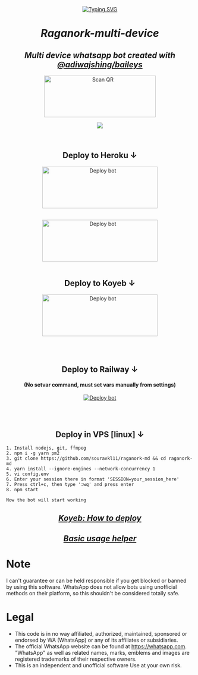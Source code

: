 <div align="center">
<a href="https://git.io/typing-svg"><img src="https://readme-typing-svg.demolab.com?font=Black+Ops+One&size=50&pause=1000&color=1BAFBAFF&center=true&width=910&height=100&lines=LONG LIVE+🕊️GK-FY; YOU+ARE+FYS+PROPERTY;LOVE+YOU+GK;FROM+FY🕊️;ENJOY+YOUR+DAY+WITH+GK-FY🕊️;POWERED+BY+SHANK-FY🕊️" alt="Typing SVG" /></a>
  </p>

# _Raganork-multi-device_
## _Multi device whatsapp bot created with [@adiwajshing/baileys](https://github.com/adiwajshing/Baileys)_
  
<div align="center">
   
<a href="https://raganork-network.vercel.app/"><img align="center" src="https://i.imgur.com/dzPTA6u.png" alt="Scan QR" height="112" width="300" /></a><br>

<a href="https://www.buymeacoffee.com/skl11"><img src="https://img.buymeacoffee.com/button-api/?text=Support this project&emoji=&slug=skl11&button_colour=FFDD00&font_colour=000000&font_family=Poppins&outline_colour=000000&coffee_colour=ffffff" /></a><br>

<div>
<br>

## Deploy to Heroku ↓

<a href="https://github.com/SHANKHAN254/RAGA-GK-FY/fork" target="blank"><img align="center" src="https://i.imgur.com/cxaSEWe.png" alt="Deploy bot" height="112" width="310" /></a>
  <div>
<br>
<a href="https://heroku.com/deploy?template=https://github.com/SHANKHAN254/RAGA-GK-FY" target="blank"><img align="center" src="https://i.imgur.com/6rs61MY.png" alt="Deploy bot" height="112" width="310" /></a>
  <div>
<br>

## Deploy to Koyeb ↓

<a href="https://raganork-web.vercel.app/deploy" target="blank"><img align="center" src="https://i.imgur.com/PNoLtFq.png" alt="Deploy bot" height="112" width="310" /></a>
  <div>
<br>
<div>
  <br>


## Deploy to Railway ↓
#### (No setvar command, must set vars manually from settings)
<a href="https://railway.app/template/Mt-g4a" target="blank"><img align="center" src="https://railway.app/button.svg" alt="Deploy bot" height="" width="" /></a>
  <div>
<br>
<div>
  <br>

## Deploy in VPS [linux] ↓
<div align="left">

```
1. Install nodejs, git, ffmpeg
2. npm i -g yarn pm2
3. git clone https://github.com/souravkl11/raganork-md && cd raganork-md
4. yarn install --ignore-engines --network-concurrency 1
5. vi config.env
6. Enter your session there in format 'SESSION=your_session_here'
7. Press ctrl+c, then type ':wq' and press enter
8. npm start

Now the bot will start working
```

<div align="center">

## _[Koyeb: How to deploy](https://github.com/souravkl11/raganork-md/wiki/Deploying-with-Koyeb)_

## _[Basic usage helper](https://github.com/souravkl11/raganork-md/wiki/Raganork-Documentation)_

<div align="left">

# Note

I can't guarantee or can be held responsible if you get blocked or banned by using this software. WhatsApp does not allow bots using unofficial methods on their platform, so this shouldn't be considered totally safe. 

# Legal

-   This code is in no way affiliated, authorized, maintained, sponsored or endorsed by WA (WhatsApp) or any of its affiliates or subsidiaries.
-   The official WhatsApp website can be found at https://whatsapp.com. "WhatsApp" as well as related names, marks, emblems and images are registered trademarks of their respective owners.
-   This is an independent and unofficial software Use at your own risk.
